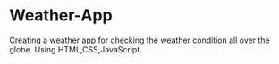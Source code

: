 # Weather-App
Creating a weather app for checking the weather condition all over the globe.
Using HTML,CSS,JavaScript.
